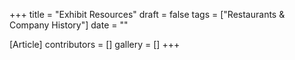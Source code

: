+++
title = "Exhibit Resources"
draft = false
tags = ["Restaurants & Company History"]
date = ""

[Article]
contributors = []
gallery = []
+++